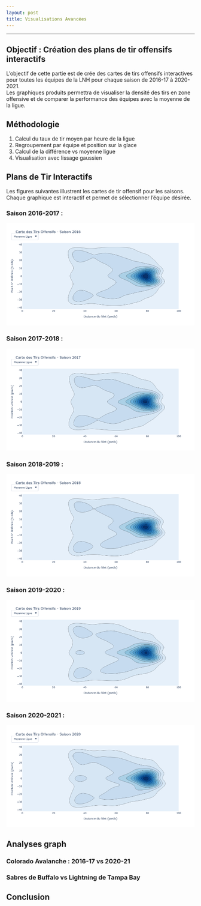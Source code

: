 ```yaml
---
layout: post
title: Visualisations Avancées
---
```


---
## Objectif  : Création des plans de tir offensifs interactifs

L’objectif de cette partie est de crée des cartes de tirs offensifs interactives pour toutes les équipes de la LNH pour chaque saison de 2016-17 à 2020-2021.  
Les graphiques produits permettra de visualiser la densité des tirs en zone offensive et de comparer la performance des équipes avec la moyenne de la ligue.

## Méthodologie

1. Calcul du taux de tir moyen par heure de la ligue
2. Regroupement par équipe et position sur la glace
3. Calcul de la différence vs moyenne ligue
4. Visualisation avec lissage gaussien

## Plans de Tir Interactifs
Les figures suivantes illustrent les cartes de tir offensif pour les saisons.  
Chaque graphique est interactif et permet de sélectionner l’équipe désirée.

### Saison 2016-2017 : 
![2016](assets/2016.png)

### Saison 2017-2018 :
![2017](assets/2017.png)

### Saison 2018-2019 : 
![2018](assets/2018.png)

### Saison 2019-2020 : 
![2019](assets/2019.png)

### Saison 2020-2021 :
![2020](assets/2020.png)

## Analyses graph

### Colorado Avalanche : 2016-17 vs 2020-21



### Sabres de Buffalo vs Lightning de Tampa Bay


## Conclusion


